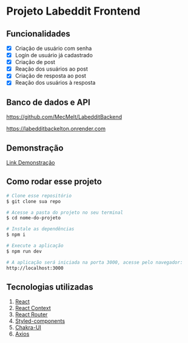 # Projeto Labeddit Frontend


## Funcionalidades

- [x] Criação de usuário com senha
- [x] Login de usuário já cadastrado
- [x] Criação de post
- [x] Reação dos usuários ao post
- [x] Criação de resposta ao post
- [x] Reação dos usuários à resposta

## Banco de dados e API

https://github.com/MecMelt/LabedditBackend

https://labedditbackelton.onrender.com

## Demonstração
[Link Demonstração](https://labedditeltonlimeira.surge.sh/login/)

## Como rodar esse projeto

```bash
# Clone esse repositório
$ git clone sua repo

# Acesse a pasta do projeto no seu terminal
$ cd nome-do-projeto

# Instale as dependências
$ npm i

# Execute a aplicação
$ npm run dev

# A aplicação será iniciada na porta 3000, acesse pelo navegador:
http://localhost:3000
```

## Tecnologias utilizadas

1. [React](https://reactjs.org/)
2. [React Context ](https://reactjs.org/docs/context.html)
3. [React Router](https://reactrouter.com/en/main)
4. [Styled-components](https://styled-components.com/)
5. [Chakra-UI](https://chakra-ui.com/)
6. [Axios](https://axios-http.com/ptbr/docs/intro)
